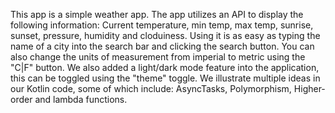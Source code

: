 This app is a simple weather app. 
The app utilizes an API to display the following information: Current temperature, min temp, max temp, sunrise, sunset, pressure, humidity and cloduiness.
Using it is as easy as typing the name of a city into the search bar and clicking the search button. 
You can also change the units of measurement from imperial to metric using the "C|F" button. 
We also added a light/dark mode feature into the application, this can be toggled using the "theme" toggle.
We illustrate multiple ideas in our Kotlin code, some of which include: AsyncTasks, Polymorphism, Higher-order and lambda functions. 